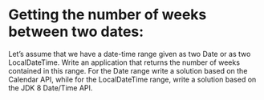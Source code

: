 # Getting the number of weeks between two dates:

Let’s assume that we have a date-time range given as two Date or as two LocalDateTime. Write an application that returns
the number of weeks contained in this range. For the Date range write a solution based on the Calendar API, while for
the LocalDateTime range, write a solution based on the JDK 8 Date/Time API.